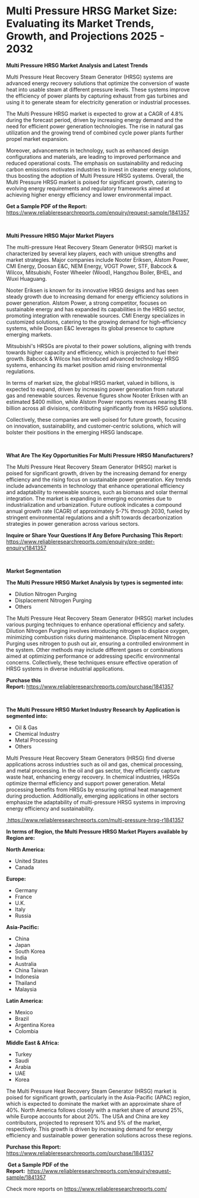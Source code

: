 <p><h1>Multi Pressure HRSG Market Size: Evaluating its Market Trends, Growth, and Projections 2025 - 2032</h1></p><p><strong>Multi Pressure HRSG Market Analysis and Latest Trends</strong></p>
<p><p>Multi Pressure Heat Recovery Steam Generator (HRSG) systems are advanced energy recovery solutions that optimize the conversion of waste heat into usable steam at different pressure levels. These systems improve the efficiency of power plants by capturing exhaust from gas turbines and using it to generate steam for electricity generation or industrial processes. </p><p>The Multi Pressure HRSG market is expected to grow at a CAGR of 4.8% during the forecast period, driven by increasing energy demand and the need for efficient power generation technologies. The rise in natural gas utilization and the growing trend of combined cycle power plants further propel market expansion. </p><p>Moreover, advancements in technology, such as enhanced design configurations and materials, are leading to improved performance and reduced operational costs. The emphasis on sustainability and reducing carbon emissions motivates industries to invest in cleaner energy solutions, thus boosting the adoption of Multi Pressure HRSG systems. Overall, the Multi Pressure HRSG market is poised for significant growth, catering to evolving energy requirements and regulatory frameworks aimed at achieving higher energy efficiency and lower environmental impact.</p></p>
<p><strong>Get a Sample PDF of the Report:&nbsp;</strong> <a href="https://www.reliableresearchreports.com/enquiry/request-sample/1841357?utm_campaign=2286&utm_medium=2&utm_source=Github&utm_content=ia&utm_term=28022025&utm_id=multi-pressure-hrsg">https://www.reliableresearchreports.com/enquiry/request-sample/1841357</a></p>
<p>&nbsp;</p>
<p><strong>Multi Pressure HRSG Major Market Players</strong></p>
<p><p>The multi-pressure Heat Recovery Steam Generator (HRSG) market is characterized by several key players, each with unique strengths and market strategies. Major companies include Nooter Eriksen, Alstom Power, CMI Energy, Doosan E&C, NEM Energy, VOGT Power, STF, Babcock & Wilcox, Mitsubishi, Foster Wheeler (Wood), Hangzhou Boiler, BHEL, and Wuxi Huaguang. </p><p>Nooter Eriksen is known for its innovative HRSG designs and has seen steady growth due to increasing demand for energy efficiency solutions in power generation. Alstom Power, a strong competitor, focuses on sustainable energy and has expanded its capabilities in the HRSG sector, promoting integration with renewable sources. CMI Energy specializes in customized solutions, catering to the growing demand for high-efficiency systems, while Doosan E&C leverages its global presence to capture emerging markets.</p><p>Mitsubishi's HRSGs are pivotal to their power solutions, aligning with trends towards higher capacity and efficiency, which is projected to fuel their growth. Babcock & Wilcox has introduced advanced technology HRSG systems, enhancing its market position amid rising environmental regulations.</p><p>In terms of market size, the global HRSG market, valued in billions, is expected to expand, driven by increasing power generation from natural gas and renewable sources. Revenue figures show Nooter Eriksen with an estimated $400 million, while Alstom Power reports revenues nearing $18 billion across all divisions, contributing significantly from its HRSG solutions.</p><p>Collectively, these companies are well-poised for future growth, focusing on innovation, sustainability, and customer-centric solutions, which will bolster their positions in the emerging HRSG landscape.</p></p>
<p>&nbsp;</p>
<p><strong>What Are The Key Opportunities For Multi Pressure HRSG Manufacturers?</strong></p>
<p><p>The Multi Pressure Heat Recovery Steam Generator (HRSG) market is poised for significant growth, driven by the increasing demand for energy efficiency and the rising focus on sustainable power generation. Key trends include advancements in technology that enhance operational efficiency and adaptability to renewable sources, such as biomass and solar thermal integration. The market is expanding in emerging economies due to industrialization and urbanization. Future outlook indicates a compound annual growth rate (CAGR) of approximately 5-7% through 2030, fueled by stringent environmental regulations and a shift towards decarbonization strategies in power generation across various sectors.</p></p>
<p><strong>Inquire or Share Your Questions If Any Before Purchasing This Report:</strong> <a href="https://www.reliableresearchreports.com/enquiry/pre-order-enquiry/1841357?utm_campaign=2286&utm_medium=2&utm_source=Github&utm_content=ia&utm_term=28022025&utm_id=multi-pressure-hrsg">https://www.reliableresearchreports.com/enquiry/pre-order-enquiry/1841357</a></p>
<p>&nbsp;</p>
<p><strong>Market Segmentation</strong></p>
<p><strong>The Multi Pressure HRSG Market Analysis by types is segmented into:</strong></p>
<p><ul><li>Dilution Nitrogen Purging</li><li>Displacement Nitrogen Purging</li><li>Others</li></ul></p>
<p><p>The Multi Pressure Heat Recovery Steam Generator (HRSG) market includes various purging techniques to enhance operational efficiency and safety. Dilution Nitrogen Purging involves introducing nitrogen to displace oxygen, minimizing combustion risks during maintenance. Displacement Nitrogen Purging uses nitrogen to push out air, ensuring a controlled environment in the system. Other methods may include different gases or combinations aimed at optimizing performance or addressing specific environmental concerns. Collectively, these techniques ensure effective operation of HRSG systems in diverse industrial applications.</p></p>
<p><strong>Purchase this Report:&nbsp;</strong><a href="https://www.reliableresearchreports.com/purchase/1841357?utm_campaign=2286&utm_medium=2&utm_source=Github&utm_content=ia&utm_term=28022025&utm_id=multi-pressure-hrsg">https://www.reliableresearchreports.com/purchase/1841357</a></p>
<p>&nbsp;</p>
<p><strong>The Multi Pressure HRSG Market Industry Research by Application is segmented into:</strong></p>
<p><ul><li>Oil & Gas</li><li>Chemical Industry</li><li>Metal Processing</li><li>Others</li></ul></p>
<p><p>Multi Pressure Heat Recovery Steam Generators (HRSG) find diverse applications across industries such as oil and gas, chemical processing, and metal processing. In the oil and gas sector, they efficiently capture waste heat, enhancing energy recovery. In chemical industries, HRSGs optimize thermal efficiency and support power generation. Metal processing benefits from HRSGs by ensuring optimal heat management during production. Additionally, emerging applications in other sectors emphasize the adaptability of multi-pressure HRSG systems in improving energy efficiency and sustainability.</p></p>
<p><a href="https://www.reliableresearchreports.com/multi-pressure-hrsg-r1841357?utm_campaign=2286&utm_medium=2&utm_source=Github&utm_content=ia&utm_term=28022025&utm_id=multi-pressure-hrsg">&nbsp;https://www.reliableresearchreports.com/multi-pressure-hrsg-r1841357</a></p>
<p><strong>In terms of Region, the Multi Pressure HRSG Market Players available by Region are:</strong></p>
<p>
    <p> <strong> North America: </strong>
        <ul>
            <li>United States</li>
            <li>Canada</li>
        </ul>
        </p> 
    <p> <strong> Europe: </strong>
        <ul>
            <li>Germany</li>
            <li>France</li>
            <li>U.K.</li>
            <li>Italy</li>
            <li>Russia</li>
        </ul>
        </p> 
    <p> <strong> Asia-Pacific: </strong>
        <ul>
            <li>China</li>
            <li>Japan</li>
            <li>South Korea</li>
            <li>India</li>
            <li>Australia</li>
            <li>China Taiwan</li>
            <li>Indonesia</li>
            <li>Thailand</li>
            <li>Malaysia</li>
        </ul>
        </p> 
    <p> <strong> Latin America: </strong>
        <ul>
            <li>Mexico</li>
            <li>Brazil</li>
            <li>Argentina Korea</li>
            <li>Colombia</li>
        </ul>
        </p> 
    <p> <strong> Middle East & Africa: </strong>
        <ul>
            <li>Turkey</li>
            <li>Saudi</li>
            <li>Arabia</li>
            <li>UAE</li>
            <li>Korea</li>
        </ul>
    </p>
    </p>
<p><p>The Multi Pressure Heat Recovery Steam Generator (HRSG) market is poised for significant growth, particularly in the Asia-Pacific (APAC) region, which is expected to dominate the market with an approximate share of 40%. North America follows closely with a market share of around 25%, while Europe accounts for about 20%. The USA and China are key contributors, projected to represent 10% and 5% of the market, respectively. This growth is driven by increasing demand for energy efficiency and sustainable power generation solutions across these regions.</p></p>
<p><strong>Purchase this Report: </strong><a href="https://www.reliableresearchreports.com/purchase/1841357?utm_campaign=2286&utm_medium=2&utm_source=Github&utm_content=ia&utm_term=28022025&utm_id=multi-pressure-hrsg">https://www.reliableresearchreports.com/purchase/1841357</a></p>
<p>&nbsp;<strong>Get a Sample PDF of the Report:&nbsp;&nbsp;</strong><a href="https://www.reliableresearchreports.com/enquiry/request-sample/1841357?utm_campaign=2286&utm_medium=2&utm_source=Github&utm_content=ia&utm_term=28022025&utm_id=multi-pressure-hrsg">https://www.reliableresearchreports.com/enquiry/request-sample/1841357</a></p>
<p><strong></strong></p>
<p>Check more reports on <a href="https://www.reliableresearchreports.com/?utm_campaign=2286&utm_medium=2&utm_source=Github&utm_content=ia&utm_term=28022025&utm_id=multi-pressure-hrsg">https://www.reliableresearchreports.com/</a></p>